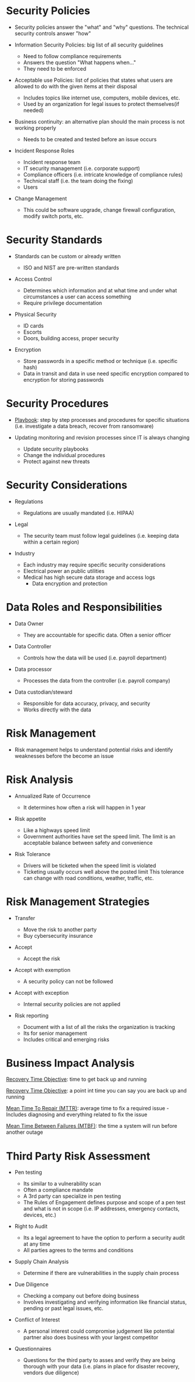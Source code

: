 # Security Policies
- Security policies answer the "what" and "why" questions. The technical security controls answer "how"

- <us>Information Security Policies</u>: big list of all security guidelines
    - Need to follow compliance requirements
    - Answers the question "What happens when..."
    - They need to be enforced

- <us>Acceptable  use Policies</u>: list of policies that states what users are allowed to do with the given items at their disposal
    - Includes topics like internet use, computers, mobile devices, etc.
    - Used by an organization for legal issues to protect themselves(if needed)

- <us>Business continuity</u>: an alternative plan should the main process is not working properly
    - Needs to be created and tested before an issue occurs

- Incident Response Roles
    - Incident response team
    - IT security management (i.e. corporate support)
    - Compliance officers (i.e. intricate knowledge of compliance rules)
    - Technical staff (i.e. the team doing the fixing)
    - Users

- Change Management
    - This could be software upgrade, change firewall configuration, modify switch ports, etc.


# Security Standards
-  Standards can be custom or already written
    - ISO and NIST are pre-written standards

- Access Control
    - Determines which information and at what time and under what circumstances a user can access something
    - Require privilege documentation

- Physical Security
    - ID cards
    - Escorts
    - Doors, building access, proper security

- Encryption
    - Store passwords in a specific method or technique (i.e. specific hash)
    - Data in transit and data in use need specific encryption compared to encryption for storing passwords


# Security Procedures
- <u>Playbook</u>: step by step processes and procedures for specific situations (i.e. investigate a data breach, recover from ransomware)

- Updating monitoring and revision processes since IT is always changing
    - Update security playbooks
    - Change the individual procedures
    - Protect against new threats


# Security Considerations
- Regulations
    - Regulations are usually mandated (i.e. HIPAA)

- Legal
    - The security team must follow legal guidelines  (i.e. keeping data within a certain region)

- Industry
    - Each industry may require specific security considerations
    - Electrical power an public utilities
    - Medical has high secure data storage and access logs
        - Data encryption and protection


# Data Roles and Responsibilities
- Data Owner
    - They are accountable for specific data. Often a senior officer

- Data Controller
    - Controls how the data will be used (i.e. payroll department)

- Data processor
    - Processes the data from the controller (i.e. payroll company)

- Data custodian/steward
    - Responsible for data accuracy, privacy, and security
    - Works directly with the data


# Risk Management
- Risk management helps to understand potential risks and identify weaknesses before the become an issue


# Risk Analysis
- Annualized Rate of Occurrence
    - It determines how often a risk will happen in 1 year

- Risk appetite
    - Like a highways speed limit
    - Government authorities have set the speed limit. The limit is an acceptable balance between safety and convenience

- Risk Tolerance
    - Drivers will be ticketed when the speed limit is violated
    - Ticketing usually occurs well above the posted limit
    This tolerance can change with road conditions, weather, traffic, etc.


# Risk Management Strategies
- Transfer
    - Move the risk to another party
    - Buy cybersecurity insurance

- Accept
    - Accept the risk

- Accept with exemption
    - A security policy can not be followed

- Accept with exception
    - Internal security policies are not applied

- Risk reporting
    - Document with a list of all the risks the organization is tracking
    - Its for senior management
    - Includes critical and emerging risks


# Business Impact Analysis
<u> Recovery Time Objective</u>: time to get back up and running

<u> Recovery Time Objective</u>: a point int time you can say you are back up and running

<u>Mean Time To Repair (MTTR)</u>: average time to fix a required issue
    - Includes diagnosing and everything related to fix the issue

<u>Mean Time Between Failures (MTBF)</u>: the time a system will run before another outage


# Third Party Risk Assessment
- Pen testing
    - Its similar to a vulnerability scan
    - Often a compliance mandate
    - A 3rd party can specialize in pen testing
    - The Rules of Engagement defines purpose and scope of a pen test and what is not in scope (i.e. IP addresses, emergency contacts, devices, etc.)

- Right to Audit
    - Its a legal agreement to have the option to perform a security audit at any time
    - All parties agrees to the terms and conditions

- Supply Chain Analysis
    - Determine if there are vulnerabilities in the supply chain process

- Due Diligence
    - Checking  a company out before doing business
    - Involves investigating and verifying information like financial status, pending or past legal issues, etc.

- Conflict of Interest
    - A personal interest could compromise judgement like potential partner also does business with your largest competitor 

- Questionnaires
    - Questions for the third party to asses and verify they are being thorough with your data (i.e. plans in place for disaster recovery, vendors due diligence)